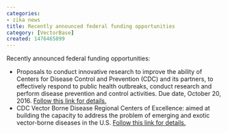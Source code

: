 ```yaml
---
categories:
- zika news
title: Recently announced federal funding opportunities
category: [VectorBase]
created: 1476465899
---
```

Recently announced federal funding opportunities:

<ul> 
<li>Proposals to conduct innovative research to improve the ability of Centers for Disease Control and Prevention (CDC) and its partners, to effectively respond to public health outbreaks, conduct research and perform disease prevention and control activities. Due date, October 20, 2016. <a href="http://bit.ly/2dMJwKa">Follow this link for details.</a></li> 
<li>CDC Vector Borne Disease Regional Centers of Excellence: aimed at building the capacity to address the problem of emerging and exotic vector-borne diseases in the U.S. <a href="http://bit.ly/2dMJy4D">Follow this link for details. </a></li> 
</ul>



